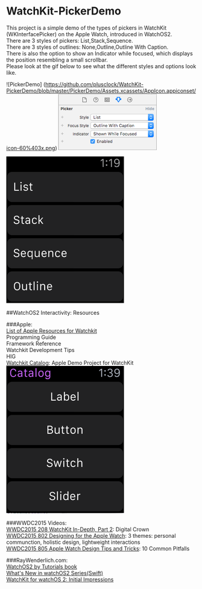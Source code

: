 # WatchKit-PickerDemo

This project is a simple demo of the types of pickers in WatchKit (WKInterfacePicker) on the Apple Watch, introduced in WatchOS2.  
There are 3 styles of pickers: List,Stack,Sequence.  
There are 3 styles of outlines: None,Outline,Outline With Caption.  
There is also the option to show an Indicator while focused, which displays the position resembling a small scrollbar.   
Please look at the gif below to see what the different styles and options look like.

![PickerDemo] (https://github.com/plusclock/WatchKit-PickerDemo/blob/master/PickerDemo/Assets.xcassets/AppIcon.appiconset/icon-60%403x.png)       ![attributesInspectorPicker](https://github.com/plusclock/WatchKit-PickerDemo/blob/master/attributesInspectorPicker.png)

![pickerDemo](https://github.com/plusclock/WatchKit-PickerDemo/blob/master/pickerDemo.gif)   

##WatchOS2 Interactivity: Resources

###Apple:  
[List of Apple Resources for Watchkit](https://developer.apple.com/watchkit/)  
Programming Guide  
Framework Reference  
Watchkit Development Tips  
HIG  
[Watchkit Catalog](https://developer.apple.com/library/ios/samplecode/WKInterfaceCatalog/Introduction/Intro.html): Apple Demo Project for WatchKit   
![Watchkit Catalog](https://github.com/plusclock/WatchKit-PickerDemo/blob/master/apple_catalog.png)


###WWDC2015 Videos:  
[WWDC2015 208 WatchKit In-Depth, Part 2](https://developer.apple.com/videos/play/wwdc2015-208/): Digital Crown  
[WWDC2015 802 Designing for the Apple Watch](https://developer.apple.com/videos/play/wwdc2015-802/): 3 themes: personal communction, holistic design, lightweight interactions  
[WWDC2015 805 Apple Watch Design Tips and Tricks](https://developer.apple.com/videos/play/wwdc2015-805/): 10 Common Pitfalls


###RayWenderlich.com:  
[WatchOS2 by Tutorials book](http://www.raywenderlich.com/store/watchos-2-by-tutorials)  
[What's New in watchOS2 Series(Swift)](http://www.raywenderlich.com/video-tutorials#watchos2)  
[WatchKit for watchOS 2: Initial Impressions](http://www.raywenderlich.com/108415/watchkit-for-watchos-2)  
